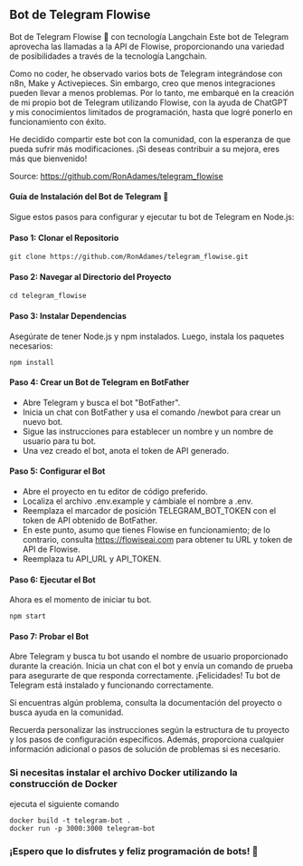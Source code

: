 ## Bot de Telegram Flowise
Bot de Telegram Flowise 🤖 con tecnología Langchain
Este bot de Telegram aprovecha las llamadas a la API de Flowise, proporcionando una variedad de posibilidades a través de la tecnología Langchain.

Como no coder, he observado varios bots de Telegram integrándose con n8n, Make y Activepieces. Sin embargo, creo que menos integraciones pueden llevar a menos problemas. Por lo tanto, me embarqué en la creación de mi propio bot de Telegram utilizando Flowise, con la ayuda de ChatGPT y mis conocimientos limitados de programación, hasta que logré ponerlo en funcionamiento con éxito.

He decidido compartir este bot con la comunidad, con la esperanza de que pueda sufrir más modificaciones. ¡Si deseas contribuir a su mejora, eres más que bienvenido!

Source: https://github.com/RonAdames/telegram_flowise

#### Guía de Instalación del Bot de Telegram 📔
Sigue estos pasos para configurar y ejecutar tu bot de Telegram en Node.js:

#### Paso 1: Clonar el Repositorio
```
git clone https://github.com/RonAdames/telegram_flowise.git
```
#### Paso 2: Navegar al Directorio del Proyecto
```
cd telegram_flowise
```
#### Paso 3: Instalar Dependencias
Asegúrate de tener Node.js y npm instalados. Luego, instala los paquetes necesarios:
```
npm install
```
#### Paso 4: Crear un Bot de Telegram en BotFather
- Abre Telegram y busca el bot "BotFather".
- Inicia un chat con BotFather y usa el comando /newbot para crear un nuevo bot.
- Sigue las instrucciones para establecer un nombre y un nombre de usuario para tu bot.
- Una vez creado el bot, anota el token de API generado.

#### Paso 5: Configurar el Bot
- Abre el proyecto en tu editor de código preferido.
- Localiza el archivo .env.example y cámbiale el nombre a .env.
- Reemplaza el marcador de posición TELEGRAM_BOT_TOKEN con el token de API obtenido de BotFather.
- En este punto, asumo que tienes Flowise en funcionamiento; de lo contrario, consulta https://flowiseai.com para obtener tu URL y token de API de Flowise.
- Reemplaza tu API_URL y API_TOKEN.

#### Paso 6: Ejecutar el Bot
Ahora es el momento de iniciar tu bot.
```
npm start
```
#### Paso 7: Probar el Bot
Abre Telegram y busca tu bot usando el nombre de usuario proporcionado durante la creación. Inicia un chat con el bot y envía un comando de prueba para asegurarte de que responda correctamente.
¡Felicidades! Tu bot de Telegram está instalado y funcionando correctamente.

Si encuentras algún problema, consulta la documentación del proyecto o busca ayuda en la comunidad.

Recuerda personalizar las instrucciones según la estructura de tu proyecto y los pasos de configuración específicos. Además, proporciona cualquier información adicional o pasos de solución de problemas si es necesario.

### Si necesitas instalar el archivo Docker utilizando la construcción de Docker
ejecuta el siguiente comando
```
docker build -t telegram-bot .
docker run -p 3000:3000 telegram-bot
```
### ¡Espero que lo disfrutes y feliz programación de bots! 🤖
